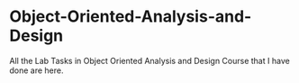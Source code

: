 # Object-Oriented-Analysis-and-Design
All the Lab Tasks in Object Oriented Analysis and Design Course that I have done are here.
